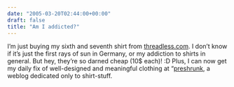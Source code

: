 ```yaml
---
date: "2005-03-20T02:44:00+00:00"
draft: false
title: "Am I addicted?"
---
```

I’m just buying my sixth and seventh shirt from
[threadless.com](http://www.threadless.com). I don’t know if it’s
just the first rays of sun in Germany, or my addiction to shirts in
general. But hey, they’re so darned cheap (10$ each)! :D Plus, I
can now get my daily fix of well-designed and meaningful clothing
at “[preshrunk](http://www.preshrunk.info), a weblog dedicated only
to shirt-stuff.



